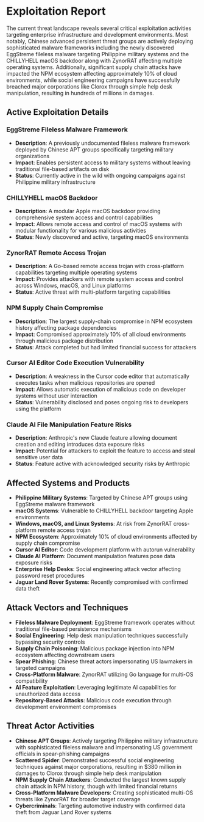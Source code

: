 # Exploitation Report

The current threat landscape reveals several critical exploitation activities targeting enterprise infrastructure and development environments. Most notably, Chinese advanced persistent threat groups are actively deploying sophisticated malware frameworks including the newly discovered EggStreme fileless malware targeting Philippine military systems and the CHILLYHELL macOS backdoor along with ZynorRAT affecting multiple operating systems. Additionally, significant supply chain attacks have impacted the NPM ecosystem affecting approximately 10% of cloud environments, while social engineering campaigns have successfully breached major corporations like Clorox through simple help desk manipulation, resulting in hundreds of millions in damages.

## Active Exploitation Details

### EggStreme Fileless Malware Framework
- **Description**: A previously undocumented fileless malware framework deployed by Chinese APT groups specifically targeting military organizations
- **Impact**: Enables persistent access to military systems without leaving traditional file-based artifacts on disk
- **Status**: Currently active in the wild with ongoing campaigns against Philippine military infrastructure

### CHILLYHELL macOS Backdoor
- **Description**: A modular Apple macOS backdoor providing comprehensive system access and control capabilities
- **Impact**: Allows remote access and control of macOS systems with modular functionality for various malicious activities
- **Status**: Newly discovered and active, targeting macOS environments

### ZynorRAT Remote Access Trojan
- **Description**: A Go-based remote access trojan with cross-platform capabilities targeting multiple operating systems
- **Impact**: Provides attackers with remote system access and control across Windows, macOS, and Linux platforms
- **Status**: Active threat with multi-platform targeting capabilities

### NPM Supply Chain Compromise
- **Description**: The largest supply-chain compromise in NPM ecosystem history affecting package dependencies
- **Impact**: Compromised approximately 10% of all cloud environments through malicious package distribution
- **Status**: Attack completed but had limited financial success for attackers

### Cursor AI Editor Code Execution Vulnerability
- **Description**: A weakness in the Cursor code editor that automatically executes tasks when malicious repositories are opened
- **Impact**: Allows automatic execution of malicious code on developer systems without user interaction
- **Status**: Vulnerability disclosed and poses ongoing risk to developers using the platform

### Claude AI File Manipulation Feature Risks
- **Description**: Anthropic's new Claude feature allowing document creation and editing introduces data exposure risks
- **Impact**: Potential for attackers to exploit the feature to access and steal sensitive user data
- **Status**: Feature active with acknowledged security risks by Anthropic

## Affected Systems and Products

- **Philippine Military Systems**: Targeted by Chinese APT groups using EggStreme malware framework
- **macOS Systems**: Vulnerable to CHILLYHELL backdoor targeting Apple environments
- **Windows, macOS, and Linux Systems**: At risk from ZynorRAT cross-platform remote access trojan
- **NPM Ecosystem**: Approximately 10% of cloud environments affected by supply chain compromise
- **Cursor AI Editor**: Code development platform with autorun vulnerability
- **Claude AI Platform**: Document manipulation features pose data exposure risks
- **Enterprise Help Desks**: Social engineering attack vector affecting password reset procedures
- **Jaguar Land Rover Systems**: Recently compromised with confirmed data theft

## Attack Vectors and Techniques

- **Fileless Malware Deployment**: EggStreme framework operates without traditional file-based persistence mechanisms
- **Social Engineering**: Help desk manipulation techniques successfully bypassing security controls
- **Supply Chain Poisoning**: Malicious package injection into NPM ecosystem affecting downstream users
- **Spear Phishing**: Chinese threat actors impersonating US lawmakers in targeted campaigns
- **Cross-Platform Malware**: ZynorRAT utilizing Go language for multi-OS compatibility
- **AI Feature Exploitation**: Leveraging legitimate AI capabilities for unauthorized data access
- **Repository-Based Attacks**: Malicious code execution through development environment compromises

## Threat Actor Activities

- **Chinese APT Groups**: Actively targeting Philippine military infrastructure with sophisticated fileless malware and impersonating US government officials in spear-phishing campaigns
- **Scattered Spider**: Demonstrated successful social engineering techniques against major corporations, resulting in $380 million in damages to Clorox through simple help desk manipulation
- **NPM Supply Chain Attackers**: Conducted the largest known supply chain attack in NPM history, though with limited financial returns
- **Cross-Platform Malware Developers**: Creating sophisticated multi-OS threats like ZynorRAT for broader target coverage
- **Cybercriminals**: Targeting automotive industry with confirmed data theft from Jaguar Land Rover systems